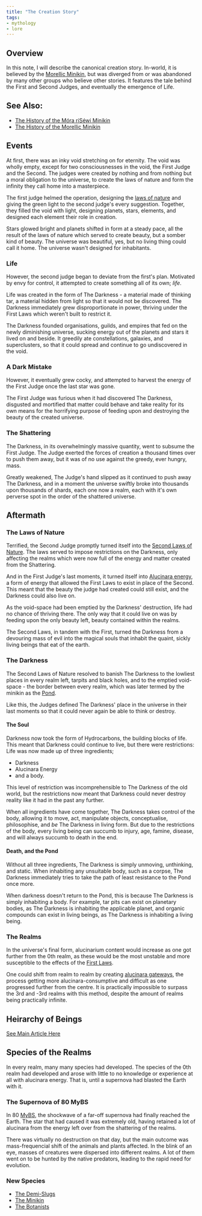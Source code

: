 ```yaml
---
title: "The Creation Story"
tags:
- mythology
- lore
---
```


## Overview
In this note, I will describe the canonical creation story. In-world, it is believed by the [Morellic Minikin](groups/morellic-minikin.md), but was diverged from or was abandoned by many other groups who believe other stories. It features the tale behind the First and Second Judges, and eventually the emergence of Life.
## See Also:
- [The History of the Móra riSéwi Minikin](lore/mora-risewi-history.md)
- [The History of the Morellic Minikin](lore/morellic-history.md)
## Events
At first, there was an inky void stretching on for eternity. The void was wholly empty, except for two consciousnesses in the void, the First Judge and the Second. The judges were created by nothing and from nothing but a moral obligation to the universe, to create the laws of nature and form the infinity they call home into a masterpiece.

The first judge helmed the operation, designing the [laws of nature](phenomena/natural-laws/first-laws.md) and giving the green light to the second judge's every suggestion. Together, they filled the void with light, designing planets, stars, elements, and designed each element their role in creation.

Stars glowed bright and planets shifted in form at a steady pace, all the result of the laws of nature which served to create beauty, but a somber kind of beauty. The universe was beautiful, yes, but no living thing could call it home. The universe wasn't designed for inhabitants.
### Life
However, the second judge began to deviate from the first's plan. Motivated by envy for control, it attempted to create something all of its own; *life*.

Life was created in the form of The Darkness - a material made of thinking tar, a material hidden from light so that it would not be discovered. The Darkness immediately grew disproportionate in power, thriving under the First Laws which weren't built to restrict it.

The Darkness founded organisations, guilds, and empires that fed on the newly diminishing universe, sucking energy out of the planets and stars it lived on and beside. It greedily ate constellations, galaxies, and superclusters, so that it could spread and continue to go undiscovered in the void.
### A Dark Mistake
However, it eventually grew cocky, and attempted to harvest the energy of the First Judge once the last star was gone.

The First Judge was furious when it had discovered The Darkness, disgusted and mortified that matter could behave and take reality for its own means for the horrifying purpose of feeding upon and destroying the beauty of the created universe.
### The Shattering
The Darkness, in its overwhelmingly massive quantity, went to subsume the First Judge. The Judge exerted the forces of creation a thousand times over to push them away, but it was of no use against the greedy, ever hungry, mass.

Greatly weakened, The Judge's hand slipped as it continued to push away The Darkness, and in a moment the universe swiftly broke into thousands upon thousands of shards, each one now a realm, each with it's own perverse spot in the order of the shattered universe.
## Aftermath
### The Laws of Nature
Terrified, the Second Judge promptly turned itself into the [Second Laws of Nature](phenomena/natural-laws/second-laws.md). The laws served to impose restrictions on the Darkness, only affecting the realms which were now full of the energy and matter created from the Shattering.

And in the First Judge's last moments, it turned itself into [Alucinara energy](phenomena/alucinara.md), a form of energy that allowed the First Laws to exist in place of the Second. This meant that the beauty the judge had created could still exist, and the Darkness could also live on.

As the void-space had been emptied by the Darkness' destruction, life had no chance of thriving there. The only way that it could live on was by feeding upon the only beauty left, beauty contained within the realms.

The Second Laws, in tandem with the First, turned the Darkness from a devouring mass of evil into the magical souls that inhabit the quaint, sickly living beings that eat of the earth.
### The Darkness
The Second Laws of Nature resolved to banish The Darkness to the lowliest places in every realm left, tarpits and black holes, and to the emptied void-space - the border between every realm, which was later termed by the minikin as the [Pond](locations/pond.md).

Like this, the Judges defined The Darkness' place in the universe in their last moments so that it could never again be able to think or destroy.
#### The Soul
Darkness now took the form of Hydrocarbons, the building blocks of life. This meant that Darkness could continue to live, but there were restrictions: Life was now made up of three ingredients;
- Darkness
- Alucinara Energy
- and a body.

This level of restriction was incomprehensible to The Darkness of the old world, but the restrictions now meant that Darkness could never destroy reality like it had in the past any further.

When all ingredients have come together, The Darkness takes control of the body, allowing it to move, act, manipulate objects, conceptualise, philosophise, and *be* The Darkness in living form. But due to the restrictions of the body, every living being can succumb to injury, age, famine, disease, and will always succumb to death in the end.
#### Death, and the Pond
Without all three ingredients, The Darkness is simply unmoving, unthinking, and static. When inhabiting any unsuitable body, such as a corpse, The Darkness immediately tries to take the path of least resistance to the Pond once more.

When darkness doesn't return to the Pond, this is because The Darkness is simply inhabiting a body. For example, tar pits can exist on planetary bodies, as The Darkness is inhabiting the applicable planet, and organic compounds can exist in living beings, as The Darkness is inhabiting a living being.
### The Realms
In the universe's final form, alucinarium content would increase as one got further from the 0th realm, as these would be the most unstable and more susceptible to the effects of the [First Laws](phenomena/natural-laws/first-laws.md).

One could shift from realm to realm by creating [alucinara gateways](phenomena/alucinara-gateway), the process getting more alucinara-consumptive and difficult as one progressed further from the centre. It is practically impossible to surpass the 3rd and -3rd realms with this method, despite the amount of realms being practically infinite.
## Heirarchy of Beings
[See Main Article Here](lore/heirarchy-of-beings.md)
## Species of the Realms
In every realm, many many species had developed. The species of the 0th realm had developed and arose with little to no knowledge or experience at all with alucinara energy. That is, until a supernova had blasted the Earth with it.
### The Supernova of 80 MyBS
In 80 [MyBS](lore/sarvaran-calendar.md), the shockwave of a far-off supernova had finally reached the Earth. The star that had caused it was extremely old, having retained a lot of alucinara from the energy left over from the shattering of the realms.

There was virtually no destruction on that day, but the main outcome was mass-frequencial shift of the animals and plants affected. In the blink of an eye, masses of creatures were dispersed into different realms. A lot of them went on to be hunted by the native predators, leading to the rapid need for evolution.
### New Species
- [The Demi-Slugs](species/fauna/demi-slugs.md)
- [The Minikin](species/fauna/minikin.md)
- [The Botanists](species/flora/botanists.md)